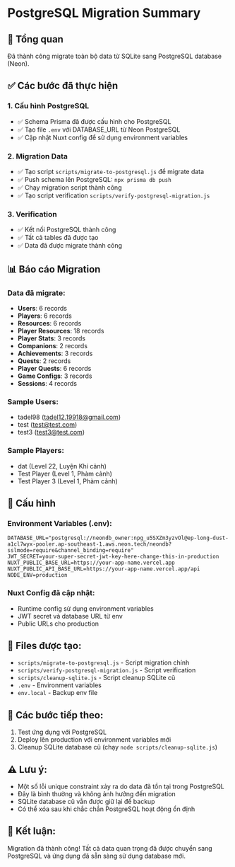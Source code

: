 # PostgreSQL Migration Summary

## 🎯 Tổng quan
Đã thành công migrate toàn bộ data từ SQLite sang PostgreSQL database (Neon).

## ✅ Các bước đã thực hiện

### 1. Cấu hình PostgreSQL
- ✅ Schema Prisma đã được cấu hình cho PostgreSQL
- ✅ Tạo file `.env` với DATABASE_URL từ Neon PostgreSQL
- ✅ Cập nhật Nuxt config để sử dụng environment variables

### 2. Migration Data
- ✅ Tạo script `scripts/migrate-to-postgresql.js` để migrate data
- ✅ Push schema lên PostgreSQL: `npx prisma db push`
- ✅ Chạy migration script thành công
- ✅ Tạo script verification `scripts/verify-postgresql-migration.js`

### 3. Verification
- ✅ Kết nối PostgreSQL thành công
- ✅ Tất cả tables đã được tạo
- ✅ Data đã được migrate thành công

## 📊 Báo cáo Migration

### Data đã migrate:
- **Users**: 6 records
- **Players**: 6 records  
- **Resources**: 6 records
- **Player Resources**: 18 records
- **Player Stats**: 3 records
- **Companions**: 2 records
- **Achievements**: 3 records
- **Quests**: 2 records
- **Player Quests**: 6 records
- **Game Configs**: 3 records
- **Sessions**: 4 records

### Sample Users:
- tadel98 (tadel12.19918@gmail.com)
- test (test@test.com)
- test3 (test3@test.com)

### Sample Players:
- dat (Level 22, Luyện Khí cảnh)
- Test Player (Level 1, Phàm cảnh)
- Test Player 3 (Level 1, Phàm cảnh)

## 🔧 Cấu hình

### Environment Variables (.env):
```env
DATABASE_URL="postgresql://neondb_owner:npg_u5SXZm3yzvOl@ep-long-dust-a1cl7wyx-pooler.ap-southeast-1.aws.neon.tech/neondb?sslmode=require&channel_binding=require"
JWT_SECRET=your-super-secret-jwt-key-here-change-this-in-production
NUXT_PUBLIC_BASE_URL=https://your-app-name.vercel.app
NUXT_PUBLIC_API_BASE_URL=https://your-app-name.vercel.app/api
NODE_ENV=production
```

### Nuxt Config đã cập nhật:
- Runtime config sử dụng environment variables
- JWT secret và database URL từ env
- Public URLs cho production

## 📁 Files được tạo:
- `scripts/migrate-to-postgresql.js` - Script migration chính
- `scripts/verify-postgresql-migration.js` - Script verification
- `scripts/cleanup-sqlite.js` - Script cleanup SQLite cũ
- `.env` - Environment variables
- `env.local` - Backup env file

## 🚀 Các bước tiếp theo:
1. Test ứng dụng với PostgreSQL
2. Deploy lên production với environment variables mới
3. Cleanup SQLite database cũ (chạy `node scripts/cleanup-sqlite.js`)

## ⚠️ Lưu ý:
- Một số lỗi unique constraint xảy ra do data đã tồn tại trong PostgreSQL
- Đây là bình thường và không ảnh hưởng đến migration
- SQLite database cũ vẫn được giữ lại để backup
- Có thể xóa sau khi chắc chắn PostgreSQL hoạt động ổn định

## 🎉 Kết luận:
Migration đã thành công! Tất cả data quan trọng đã được chuyển sang PostgreSQL và ứng dụng đã sẵn sàng sử dụng database mới.
